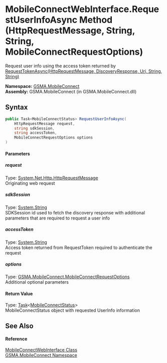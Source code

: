 MobileConnectWebInterface.RequestUserInfoAsync Method (HttpRequestMessage, String, String, MobileConnectRequestOptions)
=======================================================================================================================
Request user info using the access token returned by [RequestTokenAsync(HttpRequestMessage, DiscoveryResponse, Uri, String, String)][1]

**Namespace:** [GSMA.MobileConnect][2]  
**Assembly:** GSMA.MobileConnect (in GSMA.MobileConnect.dll)

Syntax
------

```csharp
public Task<MobileConnectStatus> RequestUserInfoAsync(
	HttpRequestMessage request,
	string sdkSession,
	string accessToken,
	MobileConnectRequestOptions options
)
```

#### Parameters

##### *request*
Type: [System.Net.Http.HttpRequestMessage][3]  
Originating web request

##### *sdkSession*
Type: [System.String][4]  
SDKSession id used to fetch the discovery response with additional parameters that are required to request a user info

##### *accessToken*
Type: [System.String][4]  
Access token returned from RequestToken required to authenticate the request

##### *options*
Type: [GSMA.MobileConnect.MobileConnectRequestOptions][5]  
Additional optional parameters

#### Return Value
Type: [Task][6]&lt;[MobileConnectStatus][7]>  
MobileConnectStatus object with requested UserInfo information

See Also
--------

#### Reference
[MobileConnectWebInterface Class][8]  
[GSMA.MobileConnect Namespace][2]  

[1]: RequestTokenAsync.md
[2]: ../README.md
[3]: http://msdn.microsoft.com/en-us/library/hh159020
[4]: http://msdn.microsoft.com/en-us/library/s1wwdcbf
[5]: ../MobileConnectRequestOptions/README.md
[6]: http://msdn.microsoft.com/en-us/library/dd321424
[7]: ../MobileConnectStatus/README.md
[8]: README.md
[9]: ../../_icons/Help.png